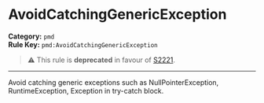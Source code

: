# AvoidCatchingGenericException
**Category:** `pmd`<br/>
**Rule Key:** `pmd:AvoidCatchingGenericException`<br/>
> :warning: This rule is **deprecated** in favour of [S2221](https://rules.sonarsource.com/java/RSPEC-2221).

-----

Avoid catching generic exceptions such as NullPointerException, RuntimeException, Exception in try-catch block.
